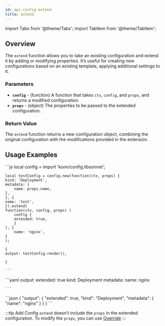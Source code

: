 ```yaml
---
id: api-config-extend
title: extend
---
```


import Tabs from '@theme/Tabs';
import TabItem from '@theme/TabItem';


## Overview
The `extend` function allows you to take an existing configuration and extend it by adding or modifying properties. It’s useful for creating new configurations based on an existing template, applying additional settings to it.
### Parameters
- **`config`** -  (function)  A function that takes `ctx`, `config`, and `props`, and returns a modified configuration.
- **`props`** - (object) The properties to be passed to the extended configuration.

### Return Value
The `extend` function returns a new configuration object, combining the original configuration with the modifications provided in the extension.
## Usage Examples

<Tabs>
  <TabItem value="jsonnet" label="Jsonnet" default>
    ```js
    local config = import 'konn/config.libsonnet';

    local testConfig = config.new(function(ctx, props) {
    kind: 'Deployment',
    metadata: {
        name: props.name,
    },
    }, {
    name: 'test',
    }).extend(
    function(ctx, config, props) (
        config {
        extended: true,
        }
    ), {
        name: 'nginx',
    }
    );

    {
    output: testConfig.render(),

    }

    ``` 
  </TabItem>
  <TabItem value="yaml" label="YAML Output">
    ```yaml
    output:
    extended: true
    kind: Deployment
    metadata:
        name: nginx

    ```
  </TabItem>
  <TabItem value="json" label="JSON Output">
    ```json
    {
    "output": {
        "extended": true,
        "kind": "Deployment",
        "metadata": {
            "name": "nginx"
        }
    }
    }
    ```
   </TabItem>
</Tabs>
 


:::tip Add Config
`extend` doesn’t include the `props` in the extended configuration. To modify the `props`, you can use [Override](api-config-override)
:::

